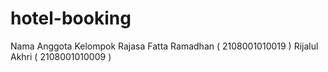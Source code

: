 # hotel-booking

Nama Anggota Kelompok
Rajasa Fatta Ramadhan ( 2108001010019 )
Rijalul Akhri ( 2108001010009 )
